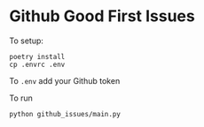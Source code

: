 # Github Good First Issues

To setup:

```
poetry install
cp .envrc .env
```

To `.env` add your Github token

To run
```
python github_issues/main.py
```